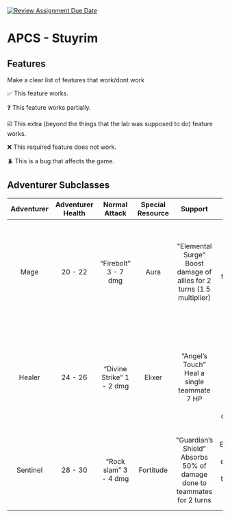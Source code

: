 [![Review Assignment Due Date](https://classroom.github.com/assets/deadline-readme-button-22041afd0340ce965d47ae6ef1cefeee28c7c493a6346c4f15d667ab976d596c.svg)](https://classroom.github.com/a/KprAwj1n)
# APCS - Stuyrim

## Features

Make a clear list of features that work/dont work

:white_check_mark: This feature works.

:question: This feature works partially.

:ballot_box_with_check: This extra (beyond the things that the lab was supposed to do) feature works.

:x: This required feature does not work.

:beetle: This is a bug that affects the game.


## Adventurer Subclasses

| Adventurer   | **Adventurer Health** | Normal Attack | Special Resource | Support | Special Attack |
| :----------: | :----------:          | :----------: | :----------: | :----------: | :----------: |
| Mage         |  20 - 22              | “Firebolt”  3 - 7 dmg  | Aura | "Elemental Surge” Boost damage of allies for 2 turns (1.5 multiplier) |“Inferno Blast”  – Deals 5-6 dmg to all enemies, lighting them on fire for 3 turns (50% chance of dealing 1 damage)|
| Healer       |  24 - 26              |  “Divine Strike”  1 - 2 dmg  | Elixer | “Angel’s Touch” Heal a single teammate 7 HP |  “Dark Blessing”  –Heal all teammates with a multiplier depending on how much damage is dealt (1x up to 3x) |
| Sentinel     |  28 - 30              | “Rock slam”  3 - 4 dmg  | Fortitude | "Guardian’s Shield” Absorbs 50% of damage done to teammates for 2 turns| “Iron Earthquake”: Stun an enemy up to three turns(100% for 1, 50% for 2, 25% for 3) |

